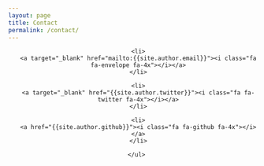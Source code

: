 ```yaml
---
layout: page
title: Contact
permalink: /contact/
---
```


<head>
<style type="text/css">
	ul#contact li{
		display : inline;
		padding: 25px;
	}
</style>
<head>

<!-- TODO : need the icons to be bigger, and more spaced... -->

<div align="center">
	<ul id="contact">

	<li>
	<a target="_blank" href="mailto:{{site.author.email}}"><i class="fa fa-envelope fa-4x"></i></a>
	</li>

	<li>
	<a target="_blank" href="{{site.author.twitter}}"><i class="fa fa-twitter fa-4x"></i></a>
	</li>

	<li>
	<a href="{{site.author.github}}"><i class="fa fa-github fa-4x"></i></a>
	</li>

	</ul> 
</div>
